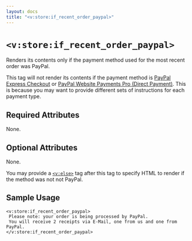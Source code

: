```yaml
---
layout: docs
title: "<v:store:if_recent_order_paypal>"
---
```


# `<v:store:if_recent_order_paypal>`

Renders its contents only if the payment method used for the most recent
order was PayPal.

This tag will not render its contents if the payment method is [PayPal
Express Checkout](#v_store_if_recent_order_paypal_express_checkout) or
[PayPal Website Payments Pro (Direct
Payment)](#v_store_if_recent_order_credit_card). This is because you may
want to provide different sets of instructions for each payment type.

## Required Attributes

None.

## Optional Attributes

None.

You may provide a [`<v:else>`](#v_else) tag after this tag to specify
HTML to render if the method was not not PayPal.

## Sample Usage

    <v:store:if_recent_order_paypal>
     Please note: your order is being processed by PayPal.
     You will receive 2 receipts via E-Mail, one from us and one from PayPal.
    </v:store:if_recent_order_paypal>
